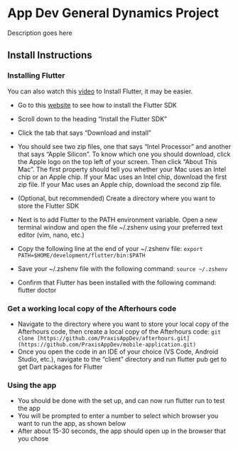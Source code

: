 # App Dev General Dynamics Project

Description goes here

## Install Instructions

### Installing Flutter

You can also watch this [video](https://www.youtube.com/watch?v=f09c-nw15K8&t=165s) to Install Flutter, it may be easier.

- Go to this [website](https://docs.flutter.dev/get-started/install/macos/web) to see how to install the Flutter SDK
- Scroll down to the heading “Install the Flutter SDK”
- Click the tab that says “Download and install”
- You should see two zip files, one that says “Intel Processor” and another that says “Apple Silicon”. To know which one you should download, click the Apple logo on the top left of your screen. Then click “About This Mac”. The first property should tell you whether your Mac uses an Intel chip or an Apple chip. If your Mac uses an Intel chip, download the first zip file. If your Mac uses an Apple chip, download the second zip file. 

- (Optional, but recommended) Create a directory where you want to store the Flutter SDK
- Next is to add Flutter to the PATH environment variable. Open a new terminal window and open the file ~/.zshenv using your preferred text editor (vim, nano, etc.)
- Copy the following line at the end of your ~/.zshenv file: `export PATH=$HOME/development/flutter/bin:$PATH`
- Save your ~/.zshenv file with the following command: `source ~/.zshenv`
- Confirm that Flutter has been installed with the following command: flutter doctor

### Get a working local copy of the Afterhours code
- Navigate to the directory where you want to store your local copy of the Afterhours code, then create a local copy of the Afterhours code: `git clone [https://github.com/PraxisAppDev/afterhours.git](https://github.com/PraxisAppDev/mobile-application.git)`
- Once you open the code in an IDE of your choice (VS Code, Android Studio, etc.), navigate to the “client” directory and run flutter pub get to get Dart packages for Flutter

### Using the app
- You should be done with the set up, and can now run flutter run to test the app
- You will be prompted to enter a number to select which browser you want to run the app, as shown below
- After about 15-30 seconds, the app should open up in the browser that you chose
